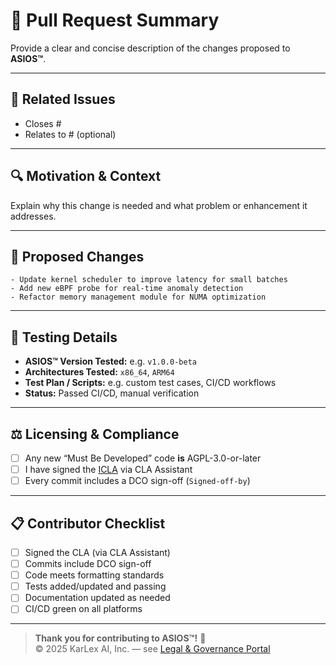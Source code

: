 

# 📝 Pull Request Summary

Provide a clear and concise description of the changes proposed to **ASIOS™**.

---

## 🔗 Related Issues

- Closes #<issue number>  
- Relates to #<issue number> (optional)

---

## 🔍 Motivation & Context

Explain why this change is needed and what problem or enhancement it addresses.

---

## 🚀 Proposed Changes

```text
- Update kernel scheduler to improve latency for small batches
- Add new eBPF probe for real-time anomaly detection
- Refactor memory management module for NUMA optimization
```

---

## 🧪 Testing Details

- **ASIOS™ Version Tested:** e.g. `v1.0.0-beta`  
- **Architectures Tested:** `x86_64`, `ARM64`  
- **Test Plan / Scripts:** e.g. custom test cases, CI/CD workflows  
- **Status:** Passed CI/CD, manual verification

---

## ⚖️ Licensing & Compliance

- [ ] Any new “Must Be Developed” code **is** AGPL-3.0-or-later  
- [ ] I have signed the [ICLA](https://github.com/asi-os/asios-legal/blob/main/ICLA.md) via CLA Assistant  
- [ ] Every commit includes a DCO sign-off (`Signed-off-by`)

---

## 📋 Contributor Checklist

- [ ] Signed the CLA (via CLA Assistant)  
- [ ] Commits include DCO sign-off  
- [ ] Code meets formatting standards  
- [ ] Tests added/updated and passing  
- [ ] Documentation updated as needed  
- [ ] CI/CD green on all platforms

---

> **Thank you for contributing to ASIOS™!** 🌌  
> © 2025 KarLex AI, Inc. — see [Legal & Governance Portal](https://asios.ai/legal)
